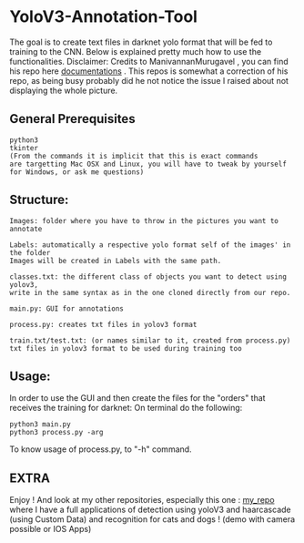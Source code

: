 # YoloV3-Annotation-Tool


The goal is to create text files in darknet yolo format that will be fed to training to the CNN. 
Below is explained pretty much how to use the functionalities. 
Disclaimer: Credits to ManivannanMurugavel , you can find his repo here [documentations](https://github.com/ManivannanMurugavel/Yolo-Annotation-Tool-New-) . This repos is somewhat a correction of his repo, as being busy probably did he not notice the issue I raised about not displaying the whole picture. 


## General Prerequisites
    python3
    tkinter
    (From the commands it is implicit that this is exact commands 
    are targetting Mac OSX and Linux, you will have to tweak by yourself for Windows, or ask me questions)

## Structure:
    Images: folder where you have to throw in the pictures you want to annotate
    
    Labels: automatically a respective yolo format self of the images' in the folder 
    Images will be created in Labels with the same path. 
    
    classes.txt: the different class of objects you want to detect using yolov3, 
    write in the same syntax as in the one cloned directly from our repo.
    
    main.py: GUI for annotations
    
    process.py: creates txt files in yolov3 format
    
    train.txt/test.txt: (or names similar to it, created from process.py) txt files in yolov3 format to be used during training too
## Usage:
In order to use the GUI and then create the files for the "orders" that receives the training for darknet:
On terminal do the following: 
```
python3 main.py
python3 process.py -arg
```

To know usage of process.py, to "-h" command.

## EXTRA <Please check out my other repo for full applications>
Enjoy ! And look at my other repositories, especially this one : [my_repo](https://github.com/aka9/cat_dog_recog) where I have a full applications of detection using yoloV3 and haarcascade (using Custom Data) and recognition for cats and dogs ! (demo with camera possible or IOS Apps)


